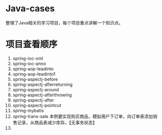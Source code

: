 # Java-cases
整理了Java相关的学习项目，每个项目重点讲解一个知识点。

# 项目查看顺序

1. spring-ioc-xml
2. spring-ioc-anno
3. spring-aop-leadinto
4. spring-aop-leadinto1
5. spring-aspectj-before
6. spring-aspectj-afterreturning
7. spring-aspectj-around
8. spring-aspectj-afterthrowing
9. spring-aspectj-after
10. spring-aspectj-pointcut
11. spring-mybatis
12. spring-trans-sale 本例要实现购买商品，模拟用户下订单，向订单表添加销售记录，从商品表减少库存。【无事务状态】
13. 



